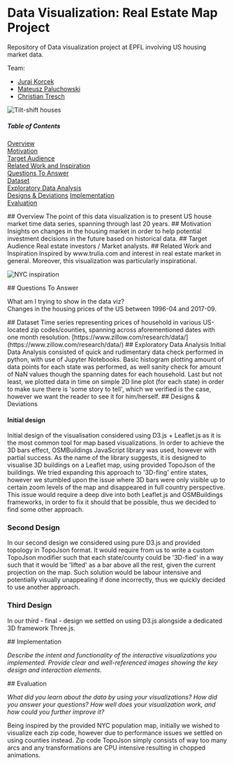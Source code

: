 # Data Visualization: Real Estate Map Project

Repository of Data visualization project at EPFL involving US housing market data.

Team:    
* [Juraj Korcek]()    
* [Mateusz Paluchowski](https://github.com/PaluchowskiMatthew)    
* [Christian Tresch](https://github.com/raccc)    

![Tilt-shift houses](https://i.ytimg.com/vi/9BBZCfQcGus/maxresdefault.jpg)

##### Table of Contents  
[Overview](#Overview)  
[Motivation](#Motivation)  
[Target Audience](#Target_audience)    
[Related Work and Inspiration](#Related_work_and_inspiration)  
[Questions To Answer](#Questions_to_answer)    
[Dataset](#Dataset)  
[Exploratory Data Analysis](#Exploratory_data_analysis)    
[Designs & Deviations](#Designs_&_Deviations)
[Implementation](#Implementation)  
[Evaluation](#Evaluation)  


<a name="Overview"/>
## Overview
The point of this data visualization is to present US house market time data series, spanning through last 20 years.

<a name="Motivation"/>
## Motivation
Insights on changes in the housing market in order to help potential investment decisions in the future based on historical data.

<a name="Target_audience"/>
## Target Audience
Real estate investors / Market analysts.

<a name="Related_work_and_inspiration"/>
## Related Work and Inspiration
Inspired by www.trulia.com and interest in real estate market in general. Moreover, this visualization was particularly inspirational.

![NYC inspiration](https://imgs.6sqft.com/wp-content/uploads/2015/07/20212442/New-york-city-population-day-versus-night.jpg)

<a name="Questions_to_answer"/>
## Questions To Answer

What am I trying to show in the data viz?    
Changes in the housing prices of the US between 1996-04 and 2017-09.

<a name="Dataset"/>
## Dataset
Time series representing prices of household in various US-located zip codes/counties, spanning across aforementioned dates with one month resolution.
[https://www.zillow.com/research/data/](https://www.zillow.com/research/data/)

<a name="Exploratory_data_analysis"/>
## Exploratory Data Analysis
Initial Data Analysis consisted of quick and rudimentary data check performed in python, with use of Jupyter Notebooks. Basic histogram plotting amount of data points for each state was performed, as well sanity check for amount of NaN values though the spanning dates for each household. Last but not least, we plotted data in time on simple 2D line plot (for each state) in order to make sure there is 'some story to tell', which we verified is the case, however we want the reader to see it for him/herself.

<a name="Designs_&_Deviations"/>
## Designs & Deviations

#### Initial design 
Initial design of the visualisation considered using D3.js + Leaflet.js as it is the most common tool for map based visualizations. In order to achieve the 3D bars effect, OSMBuildings JavaScript library was used, however with partial success. As the name of the library suggests, it is designed to visualise 3D buildings on a Leaflet map, using provided TopoJson of the buildings. We tried expanding this approach to '3D-fing' entire states, however we stumbled upon the issue where 3D bars were only visible up to certain zoom levels of the map and disappeared in full country perspective. This issue would require a deep dive into both Leaflet.js and OSMBuildings frameworks, in order to fix it should that be possible, thus we decided to find some other approach.

### Second Design
In our second design we considered using pure D3.js and provided topology in TopoJson format. It would require from us to write a custom TopoJson modifier such that each state/county could be '3D-fied' in a way such that it would be 'lifted' as a bar above all the rest, given the current projection on the map. Such solution would be labour intensive and potentially visually unappealing if done incorrectly, thus we quickly decided to use another approach.

### Third Design
In our third - final - design we settled on using D3.js alongside a dedicated 3D framework Three.js.

<a name="Implementation"/>
## Implementation

*Describe the intent and functionality of the interactive visualizations you implemented. Provide clear and well-referenced images showing the key design and interaction elements.*

<a name="Evaluation"/>
## Evaluation

*What did you learn about the data by using your visualizations? How did you answer your questions? How well does your visualization work, and how could you further improve it?*

Being inspired by the provided NYC population map, initially we wished to visualize each zip code, however due to performance issues we settled on using counties instead. Zip code TopoJson simply consists of way too many arcs and any transformations are CPU intensive resulting in chopped animations. 